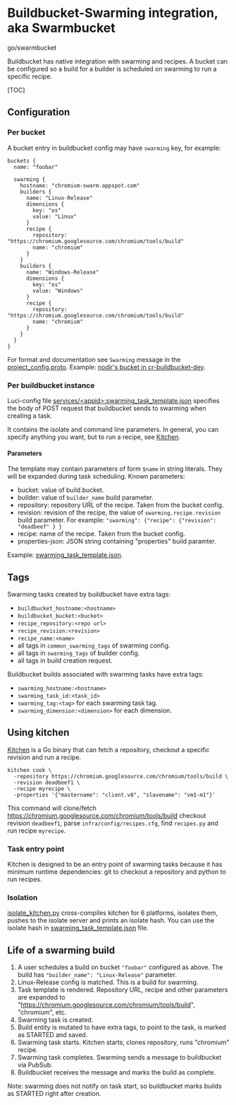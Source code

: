 # Buildbucket-Swarming integration, aka Swarmbucket

go/swarmbucket

Buildbucket has native integration with swarming and recipes.
A bucket can be configured so a build for a builder is scheduled on swarming
to run a specific recipe.

[TOC]

## Configuration

### Per bucket

A bucket entry in buildbucket config may have `swarming` key, for example:

    buckets {
      name: "foobar"

      swarming {
        hostname: "chromium-swarm.appspot.com"
        builders {
          name: "Linux-Release"
          dimensions {
            key: "os"
            value: "Linux"
          }
          recipe {
            repository: "https://chromium.googlesource.com/chromium/tools/build"
            name: "chromium"
          }
        }
        builders {
          name: "Windows-Release"
          dimensions {
            key: "os"
            value: "Windows"
          }
          recipe {
            repository: "https://chromium.googlesource.com/chromium/tools/build"
            name: "chromium"
          }
        }
      }
    }

For format and documentation see `Swarming` message in the
[project_config.proto](../proto/project_config.proto).
Example:
[nodir's bucket in cr-buildbucket-dev](https://chromium.googlesource.com/infra/experimental/+/da2edaf070a2211451289be0baf3bc74bd204a0a/cr-buildbucket-dev.cfg#27).

### Per buildbucket instance

Luci-config file
[services/\<appid\>:swarming_task_template.json][swarming_task_template.json]
specifies the body of POST request that buildbucket sends to swarming when
creating a task.

It contains the isolate and command line parameters. In general, you can
specify anything you want, but to run a recipe, see [Kitchen](#using-kitchen).

#### Parameters

The template may contain parameters of form `$name` in string literals.
They will be expanded during task scheduling. Known parameters:

* bucket: value of build.bucket.
* builder: value of `builder_name` build parameter.
* repository: repository URL of the recipe. Taken from the bucket config.
* revision: revision of the recipe, the value of `swarming.recipe.revision`
  build parameter.
  For example: `"swarming": {"recipe": {"revision": "deadbeef" } }`
* recipe: name of the recipe. Taken from the bucket config.
* properties-json: JSON string containing "properties" build paramter.

Example: [swarming_task_template.json].

## Tags

Swarming tasks created by buildbucket have extra tags:

* `buildbucket_hostname:<hostname>`
* `buildbucket_bucket:<bucket>`
* `recipe_repository:<repo url>`
* `recipe_revision:<revision>`
* `recipe_name:<name>`
* all tags in `common_swarming_tags` of swarming config.
* all tags in `swarming_tags` of builder config.
* all tags in build creation request.

Buildbucket builds associated with swarming tasks have extra tags:

* `swarming_hostname:<hostname>`
* `swarming_task_id:<task_id>`
* `swarming_tag:<tag>` for each swarming task tag.
* `swarming_dimension:<dimension>` for each dimension.

## Using kitchen

[Kitchen][kitchen]
is a Go binary that can fetch a repository, checkout a specific
revision and run a recipe.

    kitchen cook \
      -repository https://chromium.googlesource.com/chromium/tools/build \
      -revision deadbeef1 \
      -recipe myrecipe \
      -properties '{"mastername": "client.v8", "slavename": "vm1-m1"}'

This command will clone/fetch
https://chromium.googlesource.com/chromium/tools/build
checkout revision `deadbeef1`, parse `infra/config/recipes.cfg`,
find `recipes.py` and run recipe `myrecipe`.


### Task entry point

Kitchen is designed to be an entry point of swarming tasks because it has
minimum runtime dependencies: git to checkout a repository and python to run
recipes.

### Isolation

[isolate_kitchen.py] cross-compiles kitchen for 6 platforms, isolates them,
pushes to the isolate server and prints an isolate hash.
You can use the isolate hash in
[swarming_task_template.json][swarming_task_template.json] file.

## Life of a swarming build

1. A user schedules a build on bucket `"foobar"` configured as above.
   The build has `"builder_name": "Linux-Release"` parameter.
1. Linux-Release config is matched. This is a build for swarming.
1. Task template is rendered. Repository URL, recipe and other parameters
   are expanded to "https://chromium.googlesource.com/chromium/tools/build",
   "chromium", etc.
1. Swarming task is created.
1. Build entity is mutated to have extra tags, to point to the task,
   is marked as STARTED and saved.
1. Swarming task starts. Kitchen starts, clones repository, runs "chromium"
   recipe.
1. Swarming task completes. Swarming sends a message to buildbucket via PubSub.
1. Buildbucket receives the message and marks the build as complete.

Note: swarming does not notify on task start, so buildbucket marks builds as
STARTED right after creation.

[kitchen]: https://github.com/luci/recipes-py/tree/master/go/cmd/kitchen
[isolate_kitchen.py]: https://github.com/luci/recipes-py/blob/master/go/cmd/kitchen/isolate_kitchen.py
[swarming_task_template.json]: https://chrome-internal.googlesource.com/infradata/config/+/master/configs/cr-buildbucket/swarming_task_template.json
